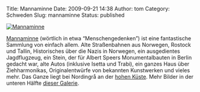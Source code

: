 Title: Mannaminne
Date: 2009-09-21 14:38
Author: tom
Category: Schweden
Slug: mannaminne
Status: published

[![Mannaminne](http://www.fiket.de/pic/mannaminnebilar_s.jpg "Mannaminne")](http://www.fiket.de/pic/mannaminnebilar_l.jpg)

[Mannaminne](http://www.mannaminne.se/) (wörtlich in etwa
“Menschengedenken”) ist eine fantastische Sammlung von einfach allem.
Alte Straßenbahnen aus Norwegen, Rostock und Tallin, Historisches über
die Nazis in Norwegen, ein ausgedientes Jagdflugzeug, ein Stein, der für
Albert Speers Monumentalbauten in Berlin gedacht war, alte Autos
(inklusive Isetta und Trabi), ein ganzes Haus über Ziehharmonikas,
Originalentwürfe von bekannten Kunstwerken und vieles mehr. Das Ganze
liegt bei Nordingrå an der [hohen
Küste](http://de.wikipedia.org/wiki/H%C3%B6ga_Kusten). Mehr Bilder in
der unteren Hälfte [dieser Galerie](http://tmy.se/gallery/HogKust09/).

